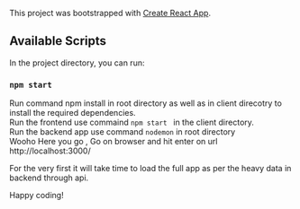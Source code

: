 This project was bootstrapped with [Create React App](https://github.com/facebook/create-react-app).

## Available Scripts

In the project directory, you can run:

### `npm start`

Run command npm install in root directory as well as in client direcotry to  install the required dependencies. <br/>
Run the frontend use commaind ```npm start ``` in the client directory.<br/>
Run the backend app use command ``` nodemon ``` in root directory <br/>
Wooho Here you go , Go on browser and hit enter on url http://localhost:3000/ <br/>

For the very first it will take time to load the full app as per the heavy data in backend through api.<br/>

Happy coding!


